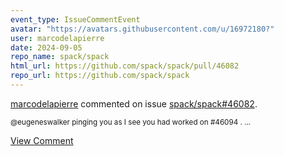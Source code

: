 ```yaml
---
event_type: IssueCommentEvent
avatar: "https://avatars.githubusercontent.com/u/16972180?"
user: marcodelapierre
date: 2024-09-05
repo_name: spack/spack
html_url: https://github.com/spack/spack/pull/46082
repo_url: https://github.com/spack/spack
---
```


<a href='https://github.com/marcodelapierre' target='_blank'>marcodelapierre</a> commented on issue <a href='https://github.com/spack/spack/pull/46082' target='_blank'>spack/spack#46082</a>.

<small>@eugeneswalker  pinging you as I see you had worked on #46094  . ...</small>

<a href='https://github.com/spack/spack/pull/46082' target='_blank'>View Comment</a>